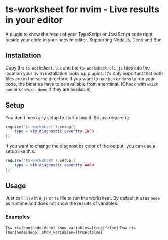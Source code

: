 # ts-worksheet for nvim - Live results in your editor

A plugin to show the result of your TypeScript or JavaScript code right beside your code in your neovim editor. Supporting NodeJs, Deno and Bun

## Installation
Copy the `ts-worksheet.lua` and the `ts-worksheet-cli.js` files into the location your nvim installation looks up plugins. It's only important that both files are in the same directory.
If you want to use `bun` or `deno` to run your code, the binaries have to be available from a terminal. (Check with `which bun` or or `which deno` if they are available)
## Setup
You don't need any setup to start using it. So just require it:
```lua
require('ts-worksheet').setup({
    type = vim.diagnostic.severity.INFO
})
```

If you want to change the diagnostics color of the output, you can use a setup like this:
```lua
require('ts-worksheet').setup({
    type = vim.diagnostic.severity.WARN
})
```

## Usage
Just call `:Tsw` in a `js` or `ts` file to run the worksheet. By default it uses `node` as runtime and does not show the results of variables.

### Examples

`Tsw rt=[bun|node|deno] show_variables=[true|false]`
`Tsw rt=[bun|node|deno] show_variables=[true|false]`
